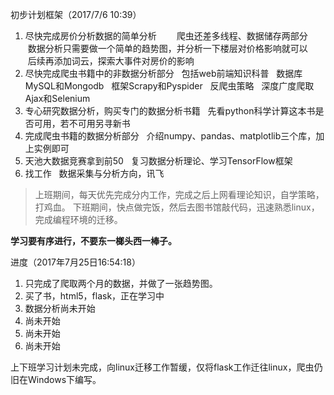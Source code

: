 初步计划框架（2017/7/6 10:39）
1. 尽快完成房价分析数据的简单分析
　　爬虫还差多线程、数据储存两部分
    数据分析只需要做一个简单的趋势图，并分析一下楼层对价格影响就可以
    后续再添加词云，探索大事件对房价的影响
2. 尽快完成爬虫书籍中的非数据分析部分
   包括web前端知识科普
   数据库MySQL和Mongodb
   框架Scrapy和Pyspider
   反爬虫策略
   深度广度爬取
   Ajax和Selenium
3. 专心研究数据分析，购买专门的数据分析书籍
   先看python科学计算这本书是否可用，若不可用另寻新书
4. 完成爬虫书籍的数据分析部分
   介绍numpy、pandas、matplotlib三个库，加上实例即可
5. 天池大数据竞赛拿到前50
   复习数据分析理论、学习TensorFlow框架
6. 找工作
   数据采集与分析方向，讯飞
   
> 上班期间，每天优先完成分内工作，完成之后上网看理论知识，自学策略，打鸡血。
> 下班期间，快点做完饭，然后去图书馆敲代码，迅速熟悉linux，完成编程环境的迁移。

**学习要有序进行，不要东一榔头西一棒子。**

进度（2017年7月25日16:54:18）
1. 只完成了爬取两个月的数据，并做了一张趋势图。
2. 买了书，html5，flask，正在学习中
3. 数据分析尚未开始
4. 尚未开始
5. 尚未开始
6. 尚未开始

上下班学习计划未完成，向linux迁移工作暂缓，仅将flask工作迁往linux，爬虫仍旧在Windows下编写。
